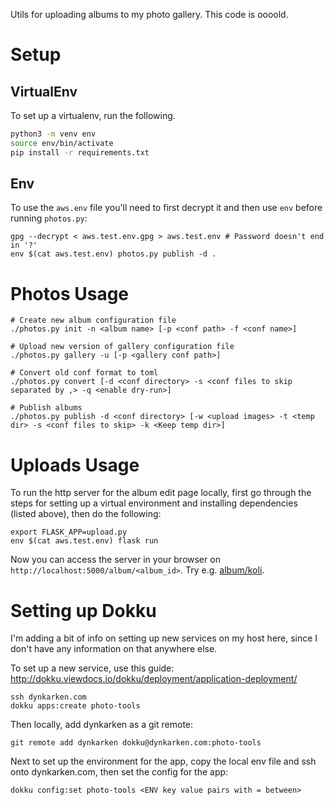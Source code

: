 Utils for uploading albums to my photo gallery. This code is oooold.

# Setup

## VirtualEnv

To set up a virtualenv, run the following.

```sh
python3 -m venv env
source env/bin/activate
pip install -r requirements.txt
```

## Env

To use the `aws.env` file you'll need to first decrypt it and then use `env` before running `photos.py`:

```
gpg --decrypt < aws.test.env.gpg > aws.test.env # Password doesn't end in '?'
env $(cat aws.test.env) photos.py publish -d .
```


# Photos Usage


```
# Create new album configuration file
./photos.py init -n <album name> [-p <conf path> -f <conf name>]

# Upload new version of gallery configuration file
./photos.py gallery -u [-p <gallery conf path>] 

# Convert old conf format to toml
./photos.py convert [-d <conf directory> -s <conf files to skip separated by ,> -q <enable dry-run>] 

# Publish albums
./photos.py publish -d <conf directory> [-w <upload images> -t <temp dir> -s <conf files to skip> -k <Keep temp dir>]
```

# Uploads Usage

To run the http server for the album edit page locally, first go through the steps for setting up a virtual environment and installing dependencies (listed above), then do the following:

```
export FLASK_APP=upload.py
env $(cat aws.test.env) flask run
```

Now you can access the server in your browser on `http://localhost:5000/album/<album_id>`. Try e.g. [album/koli](http://localhost:5000/album/koli).

# Setting up Dokku

I'm adding a bit of info on setting up new services on my host here, since I don't have any information on that anywhere else.

To set up a new service, use this guide: http://dokku.viewdocs.io/dokku/deployment/application-deployment/

```
ssh dynkarken.com
dokku apps:create photo-tools
```

Then locally, add dynkarken as a git remote:

```
git remote add dynkarken dokku@dynkarken.com:photo-tools
```

Next to set up the environment for the app, copy the local env file and ssh onto dynkarken.com, then set the config for the app:

```
dokku config:set photo-tools <ENV key value pairs with = between>
```


